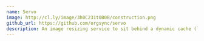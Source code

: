 ```yaml
---
name: Servo
image: http://cl.ly/image/3h0C231t0B0B/construction.png
github_url: https://github.com/orgsync/servo
description: An image resizing service to sit behind a dynamic cache (like cloudfront)
---
```

